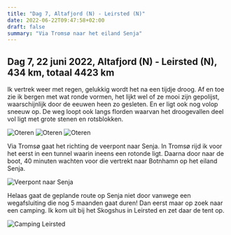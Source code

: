 ```yaml
---
title: "Dag 7, Altafjord (N) - Leirsted (N)"
date: 2022-06-22T09:47:58+02:00
draft: false
summary: "Via Tromsø naar het eiland Senja"
---
```

## Dag 7, 22 juni 2022, Altafjord (N) - Leirsted (N), 434 km, totaal 4423 km
Ik vertrek weer met regen, gelukkig wordt het na een tijdje droog. Af en toe zie ik bergen met wat ronde
vormen, het lijkt wel of ze mooi zijn gepolijst, waarschijnlijk door de eeuwen heen zo gesleten. En er ligt
ook nog volop sneeuw op. De weg loopt ook langs florden waarvan het droogevallen deel vol ligt met
grote stenen en rotsblokken.

![Oteren](/images/noordkaap2022-06-22-01-r.jpg "Oteren")
![Oteren](/images/noordkaap2022-06-22-02-r.jpg "Oteren")
![Oteren](/images/noordkaap2022-06-22-03-r.jpg "Oteren")

Via Tromsø gaat het richting de veerpont naar Senja. In Tromsø rijd ik voor
het eerst in een tunnel waarin ineens een rotonde ligt. Daarna door naar de boot, 40 minuten wachten
voor die vertrekt naar Botnhamn op het eiland Senja.

![Veerpont naar Senja](/images/noordkaap2022-06-22-04-ferry-r.jpg "Veerpont naar Senja")

Helaas gaat de geplande route op Senja niet door vanwege
een wegafsluiting die nog 5 maanden gaat duren! Dan eerst maar op zoek naar een camping. Ik kom
uit bij het Skogshus in Leirsted en zet daar de tent op.

![Camping Leirsted](/images/noordkaap2022-06-22-05-skogshus-r.jpg "Camping Leirsted")
